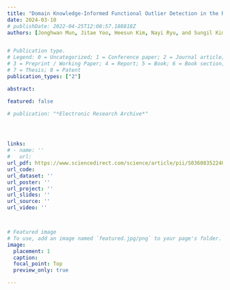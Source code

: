 ```yaml
---
title: "Domain Knowledge-Informed Functional Outlier Detection in the Refrigerator Inspection Lanes"
date: 2024-03-10
# publishDate: 2022-04-25T12:08:57.188818Z
authors: [Jonghwan Mun, Jitae Yoo, Heesun Kim, Nayi Ryu, and Sungil Kim (2024), "Computers & Industrial Engineering"]


# Publication type.
# Legend: 0 = Uncategorized; 1 = Conference paper; 2 = Journal article;
# 3 = Preprint / Working Paper; 4 = Report; 5 = Book; 6 = Book section;
# 7 = Thesis; 8 = Patent
publication_types: ["2"]

abstract: 

featured: false

# publication: "*Electronic Research Archive*"




links: 
# - name: ''
#   url: 
url_pdf: https://www.sciencedirect.com/science/article/pii/S0360835224000573?dgcid=author
url_code: 
url_dataset: ''
url_poster: ''
url_project: ''
url_slides: ''
url_source: ''
url_video: ''



# Featured image
# To use, add an image named `featured.jpg/png` to your page's folder. 
image:
  placement: 1
  caption: 
  focal_point: Top
  preview_only: true

---
```


